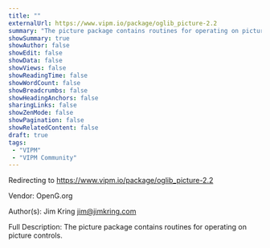```yaml
---
title: ""
externalUrl: https://www.vipm.io/package/oglib_picture-2.2
summary: "The picture package contains routines for operating on picture controls.."
showSummary: true
showAuthor: false
showEdit: false
showData: false
showViews: false
showReadingTime: false
showWordCount: false
showBreadcrumbs: false
showHeadingAnchors: false
sharingLinks: false
showZenMode: false
showPagination: false
showRelatedContent: false
draft: true
tags:
 - "VIPM"
 - "VIPM Community"
---
```


Redirecting to https://www.vipm.io/package/oglib_picture-2.2

Vendor: OpenG.org

Author(s): Jim Kring <jim@jimkring.com>
 
Full Description:
The picture package contains routines for operating on picture controls.